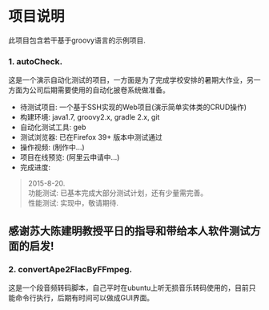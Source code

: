 # 项目说明
此项目包含若干基于groovy语言的示例项目.
### 1. **autoCheck**.
这是一个演示自动化测试的项目，一方面是为了完成学校安排的暑期大作业，另一方面为公司后期需要使用的自动化披卷系统做准备。
* 待测试项目: 一个基于SSH实现的Web项目(演示简单实体类的CRUD操作)
* 构建环境: java1.7, groovy2.x, gradle 2.x, git
* 自动化测试工具: geb
* 测试浏览器: 已在Firefox 39+ 版本中测试通过
* 操作视频: (制作中...)
* 项目在线预览: (阿里云申请中...)
* 完成进度:  

> 2015-8-20.  
> 功能测试: 已基本完成大部分测试计划，还有少量需完善。  
> 性能测试: 实现中，敬请期待.  
## 感谢苏大陈建明教授平日的指导和带给本人软件测试方面的启发!

### 2. **convertApe2FlacByFFmpeg**.
这是一个段音频转码脚本，自己平时在ubuntu上听无损音乐转码使用的，目前只能命令行执行，后期有时间可以做成GUI界面。
